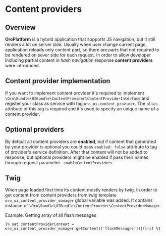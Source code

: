 Content providers
=================

Overview
--------

**OroPlatform** is a hybrid application that supports JS navigation, but it still renders a lot on server side. Usually
 when user change current page, application reloads only content part, so there are parts that not required to be 
 rendered on sever side for each request. In order to allow developer including partial content in *hash navigation* response 
 **content providers** were introduced. 
 
Content provider implementation
----------------------------

If you want to implement content provider it's required to implement `\Oro\Bundle\UIBundle\ContentProvider\ContentProviderInterface`
and register your class as service with tag `oro_ui.content_provider`.
The `alias` attribute of this tag is required and it's used to specify an unique name of a content provider.

Optional providers
------------------

By default all content providers are **enabled**, but if content that generated by your provider is optional you could 
pass `enabled: false` attribute to tag of provider's service definition. After that content will not be added to response,
but optional providers might be enabled if pass their names through request parameter `_enableContentProviders`

Twig
----

When page loaded first time its content mostly renders by twig. In order to get content from content providers from 
twig template `oro_ui_content_provider_manager` global variable was added. It contains instance of `\Oro\Bundle\UIBundle\ContentProvider\ContentProviderManager`.

Example:
Getting array of all flash messages

```twig
{% set contentProviderContent = oro_ui_content_provider_manager.getContent(['flashMessages'])|first %}
```
